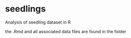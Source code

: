 # seedlings
Analysis of seedling dataset in R

the .Rmd and all associated data files are found in the folder
